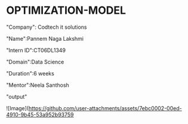 # OPTIMIZATION-MODEL

"Company": Codtech it solutions 

"Name":Pannem Naga Lakshmi 

"Intern ID":CT06DL1349

"Domain":Data Science 

"Duration":6 weeks 

"Mentor":Neela Santhosh 


"output"

![Image](https://github.com/user-attachments/assets/7ebc0002-00ed-4910-9b45-53a952b93759


